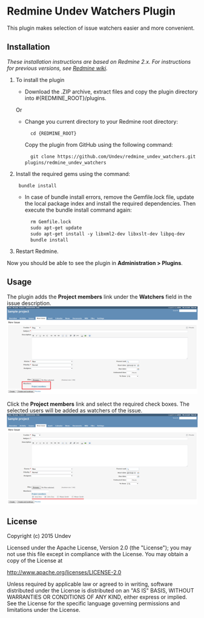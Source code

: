 # Redmine Undev Watchers Plugin

This plugin makes selection of issue watchers easier and more convenient.

## Installation

*These installation instructions are based on Redmine 2.x. For instructions for previous versions, see [Redmine wiki](http://www.redmine.org/projects/redmine/wiki/Plugins).*

1. To install the plugin
    * Download the .ZIP archive, extract files and copy the plugin directory into #{REDMINE_ROOT}/plugins.
    
    Or

    * Change you current directory to your Redmine root directory:  

            cd {REDMINE_ROOT}
            
      Copy the plugin from GitHub using the following command:
      
            git clone https://github.com/Undev/redmine_undev_watchers.git plugins/redmine_undev_watchers
            
2. Install the required gems using the command:  

        bundle install  

    * In case of bundle install errors, remove the Gemfile.lock file, update the local package index and install the required dependencies. Then execute the bundle install command again:  

            rm Gemfile.lock
            sudo apt-get update
            sudo apt-get install -y libxml2-dev libxslt-dev libpq-dev
            bundle install
            
3. Restart Redmine.

Now you should be able to see the plugin in **Administration > Plugins**.

## Usage

The plugin adds the **Project members** link under the **Watchers** field in the issue description.  
![project members link](undev_watchers_1.PNG)

Click the **Project members** link and select the required check boxes. The selected users will be added as watchers of the issue.
![select user](undev_watchers_2.PNG)

## License

Copyright (c) 2015 Undev

Licensed under the Apache License, Version 2.0 (the "License");
you may not use this file except in compliance with the License.
You may obtain a copy of the License at

http://www.apache.org/licenses/LICENSE-2.0

Unless required by applicable law or agreed to in writing, software
distributed under the License is distributed on an "AS IS" BASIS,
WITHOUT WARRANTIES OR CONDITIONS OF ANY KIND, either express or implied.
See the License for the specific language governing permissions and
limitations under the License.